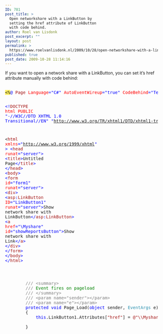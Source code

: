 ```yaml
---
ID: 781
post_title: >
  Open networkshare with a LinkButton by
  setting the href attribute of LinkButton
  with code behind.
author: Roel van Lisdonk
post_excerpt: ""
layout: post
permalink: >
  https://www.roelvanlisdonk.nl/2009/10/28/open-networkshare-with-a-linkbutton-by-setting-the-href-attribute-of-linkbutton-with-code-behind/
published: true
post_date: 2009-10-28 11:14:16
---
```

<p>If you want to open a network share with a LinkButton, you can set it’s href attribute manually with code behind:   <br />    <br /></p>  <pre class="code"><span style="background: #ffee62">&lt;%</span><span style="color: blue">@ </span><span style="color: #a31515">Page </span><span style="color: red">Language</span><span style="color: blue">=&quot;C#&quot; </span><span style="color: red">AutoEventWireup</span><span style="color: blue">=&quot;true&quot; </span><span style="color: red">CodeBehind</span><span style="color: blue">=&quot;Test.aspx.cs&quot; </span><span style="color: red">Inherits</span><span style="color: blue">=&quot;Rvl.HelperTools.Website.Test&quot; </span><span style="background: #ffee62">%&gt;

</span><span style="color: blue">&lt;!</span><span style="color: #a31515">DOCTYPE </span><span style="color: red">html PUBLIC </span><span style="color: blue">&quot;-//W3C//DTD XHTML 1.0 Transitional//EN&quot; &quot;http://www.w3.org/TR/xhtml1/DTD/xhtml1-transitional.dtd&quot;&gt;

&lt;</span><span style="color: #a31515">html </span><span style="color: red">xmlns</span><span style="color: blue">=&quot;http://www.w3.org/1999/xhtml&quot; &gt;
&lt;</span><span style="color: #a31515">head </span><span style="color: red">runat</span><span style="color: blue">=&quot;server&quot;&gt;
    &lt;</span><span style="color: #a31515">title</span><span style="color: blue">&gt;</span>Untitled Page<span style="color: blue">&lt;/</span><span style="color: #a31515">title</span><span style="color: blue">&gt;
&lt;/</span><span style="color: #a31515">head</span><span style="color: blue">&gt;
&lt;</span><span style="color: #a31515">body</span><span style="color: blue">&gt;
    &lt;</span><span style="color: #a31515">form </span><span style="color: red">id</span><span style="color: blue">=&quot;form1&quot; </span><span style="color: red">runat</span><span style="color: blue">=&quot;server&quot;&gt;
    &lt;</span><span style="color: #a31515">div</span><span style="color: blue">&gt;
        &lt;</span><span style="color: #a31515">asp</span><span style="color: blue">:</span><span style="color: #a31515">LinkButton </span><span style="color: red">ID</span><span style="color: blue">=&quot;LinkButton1&quot; </span><span style="color: red">runat</span><span style="color: blue">=&quot;server&quot;&gt;</span>Show network share with LinkButton<span style="color: blue">&lt;/</span><span style="color: #a31515">asp</span><span style="color: blue">:</span><span style="color: #a31515">LinkButton</span><span style="color: blue">&gt;
        &lt;</span><span style="color: #a31515">a </span><span style="color: red">href</span><span style="color: blue">=&quot;\\Myshare&quot; </span><span style="color: red">id</span><span style="color: blue">=&quot;showReportsButton&quot;&gt;</span>Show network share with Link<span style="color: blue">&lt;/</span><span style="color: #a31515">a</span><span style="color: blue">&gt;
    &lt;/</span><span style="color: #a31515">div</span><span style="color: blue">&gt;
    &lt;/</span><span style="color: #a31515">form</span><span style="color: blue">&gt;
&lt;/</span><span style="color: #a31515">body</span><span style="color: blue">&gt;
&lt;/</span><span style="color: #a31515">html</span><span style="color: blue">&gt;
</span></pre>
<a href="http://11011.net/software/vspaste"></a>

<p>
  <br /></p>

<pre class="code"><span style="color: gray">        /// &lt;summary&gt;
        /// </span><span style="color: green">Event fires on pageload
        </span><span style="color: gray">/// &lt;/summary&gt;
        /// &lt;param name=&quot;sender&quot;&gt;&lt;/param&gt;
        /// &lt;param name=&quot;e&quot;&gt;&lt;/param&gt;
        </span><span style="color: blue">protected void </span>Page_Load(<span style="color: blue">object </span>sender, <span style="color: #2b91af">EventArgs </span>e)
        {
            <span style="color: blue">this</span>.LinkButton1.Attributes[<span style="color: #a31515">&quot;href&quot;</span>] = <span style="color: #a31515">@&quot;\\Myshare&quot;</span>;

        }</pre>
<a href="http://11011.net/software/vspaste"></a>